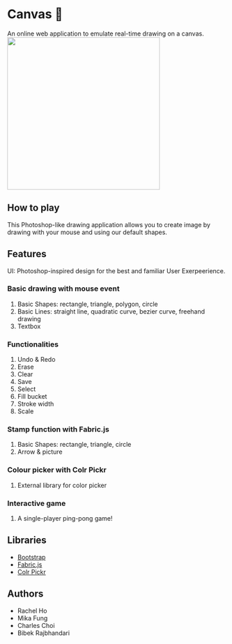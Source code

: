 # Canvas 🎨

An online web application to emulate real-time drawing on a canvas.
<img src="https://media.giphy.com/media/wclQAS9AIUUW6W5bcl/giphy.gif" width="350"/>

## How to play

This Photoshop-like drawing application allows you to create image by drawing with your mouse and using our default shapes.

## Features

UI: Photoshop-inspired design for the best and familiar User Exerpeerience.

### Basic drawing with mouse event

1. Basic Shapes: rectangle, triangle, polygon, circle
2. Basic Lines: straight line, quadratic curve, bezier curve, freehand drawing
3. Textbox

### Functionalities

1. Undo & Redo
2. Erase
3. Clear
4. Save
5. Select
6. Fill bucket
7. Stroke width
8. Scale

### Stamp function with Fabric.js

1. Basic Shapes: rectangle, triangle, circle
2. Arrow & picture

### Colour picker with Colr Pickr

1. External library for color picker

### Interactive game

1. A single-player ping-pong game!

## Libraries

- [Bootstrap](https://getbootstrap.com/docs/4.4/getting-started/introduction/)
- [Fabric.js](http://fabricjs.com/)
- [Colr Pickr](https://github.com/R-TEK/colr_pickr)

## Authors

- Rachel Ho
- Mika Fung
- Charles Choi
- Bibek Rajbhandari
